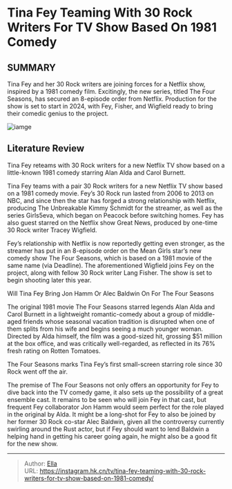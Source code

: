 # Tina Fey Teaming With 30 Rock Writers For TV Show Based On 1981 Comedy


## SUMMARY 



  Tina Fey and her 30 Rock writers are joining forces for a Netflix show, inspired by a 1981 comedy film.   Excitingly, the new series, titled The Four Seasons, has secured an 8-episode order from Netflix.   Production for the show is set to start in 2024, with Fey, Fisher, and Wigfield ready to bring their comedic genius to the project.  

![iamge](https://static1.srcdn.com/wordpress/wp-content/uploads/2024/01/tina-fey-in-30-rock.jpg)

## Literature Review
Tina Fey reteams with 30 Rock writers for a new Netflix TV show based on a little-known 1981 comedy starring Alan Alda and Carol Burnett.




Tina Fey teams with a pair 30 Rock writers for a new Netflix TV show based on a 1981 comedy movie. Fey’s 30 Rock run lasted from 2006 to 2013 on NBC, and since then the star has forged a strong relationship with Netflix, producing The Unbreakable Kimmy Schmidt for the streamer, as well as the series Girls5eva, which began on Peacock before switching homes. Fey has also guest starred on the Netflix show Great News, produced by one-time 30 Rock writer Tracey Wigfield.




Fey’s relationship with Netflix is now reportedly getting even stronger, as the streamer has put in an 8-episode order on the Mean Girls star’s new comedy show The Four Seasons, which is based on a 1981 movie of the same name (via Deadline). The aforementioned Wigfield joins Fey on the project, along with fellow 30 Rock writer Lang Fisher. The show is set to begin shooting later this year.


 Will Tina Fey Bring Jon Hamm Or Alec Baldwin On For The Four Seasons 
          

The original 1981 movie The Four Seasons starred legends Alan Alda and Carol Burnett in a lightweight romantic-comedy about a group of middle-aged friends whose seasonal vacation tradition is disrupted when one of them splits from his wife and begins seeing a much younger woman. Directed by Alda himself, the film was a good-sized hit, grossing $51 million at the box office, and was critically well-regarded, as reflected in its 76% fresh rating on Rotten Tomatoes.






The Four Seasons marks Tina Fey’s first small-screen starring role since 30 Rock went off the air.




The premise of The Four Seasons not only offers an opportunity for Fey to dive back into the TV comedy game, it also sets up the possibility of a great ensemble cast. It remains to be seen who will join Fey in that cast, but frequent Fey collaborator Jon Hamm would seem perfect for the role played in the original by Alda. It might be a long-shot for Fey to also be joined by her former 30 Rock co-star Alec Baldwin, given all the controversy currently swirling around the Rust actor, but if Fey should want to lend Baldwin a helping hand in getting his career going again, he might also be a good fit for the new show.



---

> Author: [Ella](https://instagram.hk.cn/)  
> URL: https://instagram.hk.cn/tv/tina-fey-teaming-with-30-rock-writers-for-tv-show-based-on-1981-comedy/  

